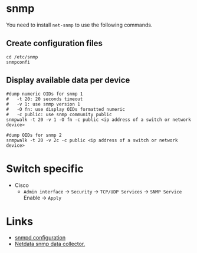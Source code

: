 # snmp

You need to install `net-snmp` to use the following commands.

## Create configuration files

```
cd /etc/snmp
snmpconfi
```

## Display available data per device

```
#dump numeric OIDs for snmp 1
#   -t 20: 20 seconds timeout
#   -v 1: use snmp version 1
#   -O fn: use display OIDs formatted numeric
#   -c public: use snmp community public
snmpwalk -t 20 -v 1 -O fn -c public <ip address of a switch or network device>

#dump OIDs for snmp 2
snmpwalk -t 20 -v 2c -c public <ip address of a switch or network device>
```

# Switch specific

* Cisco
    * `Admin interface` -> `Security` -> `TCP/UDP Services` -> `SNMP Service` Enable -> `Apply`

# Links

* [snmpd configuration](http://www.net-snmp.org/wiki/index.php/TUT:snmpd_configuration)
* [Netdata snmp data collector.](https://learn.netdata.cloud/docs/agent/collectors/node.d.plugin/snmp/#data-collection-speed)
